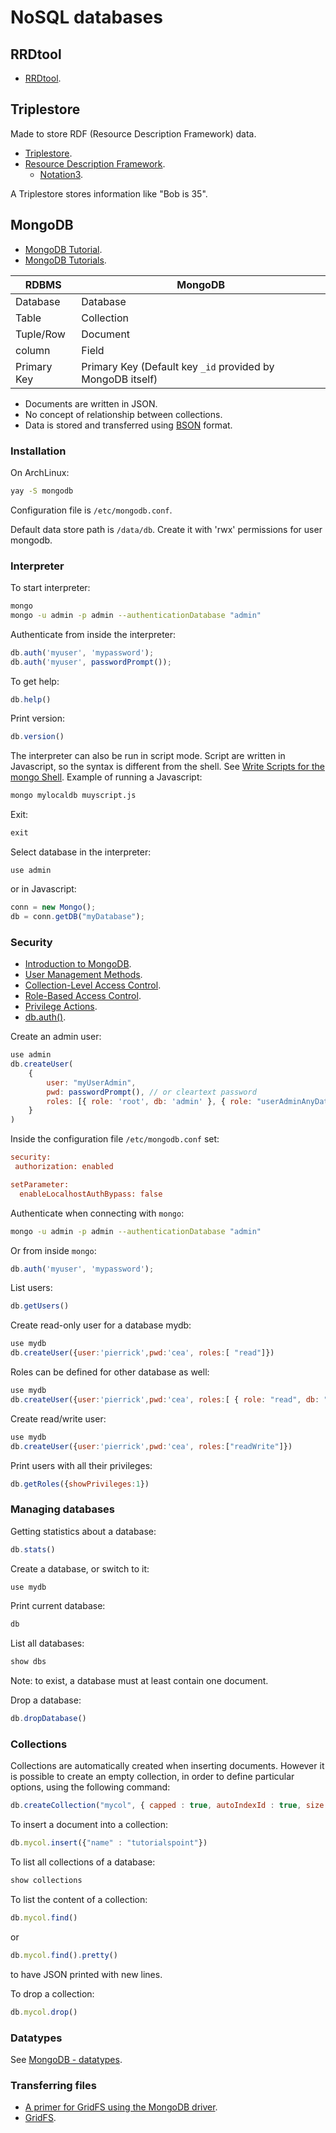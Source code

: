 NoSQL databases
===============

## RRDtool

 * [RRDtool](https://en.wikipedia.org/wiki/RRDtool).

## Triplestore

Made to store RDF (Resource Description Framework) data.

 * [Triplestore](https://en.wikipedia.org/wiki/Triplestore).
 * [Resource Description Framework](https://en.wikipedia.org/wiki/Resource_Description_Framework).
   - [Notation3](https://en.wikipedia.org/wiki/Notation3).

A Triplestore stores information like "Bob is 35".

## MongoDB

 * [MongoDB Tutorial](https://www.tutorialspoint.com/mongodb/).
 * [MongoDB Tutorials](https://docs.mongodb.com/manual/tutorial/).

RDBMS       | MongoDB
----------- | -------
Database    | Database
Table       | Collection
Tuple/Row   | Document
column      | Field
Primary Key | Primary Key (Default key `_id` provided by MongoDB itself)

 * Documents are written in JSON.
 * No concept of relationship between collections.
 * Data is stored and transferred using [BSON](https://fr.wikipedia.org/wiki/BSON) format.

### Installation

On ArchLinux:
```sh
yay -S mongodb
```

Configuration file is `/etc/mongodb.conf`.

Default data store path is `/data/db`. Create it with 'rwx' permissions for user mongodb.

### Interpreter

To start interpreter:
```sh
mongo
mongo -u admin -p admin --authenticationDatabase "admin"
```

Authenticate from inside the interpreter:
```js
db.auth('myuser', 'mypassword');
db.auth('myuser', passwordPrompt());
```

To get help:
```js
db.help()
```

Print version:
```js
db.version()
```

The interpreter can also be run in script mode. Script are written in Javascript, so the syntax is different from the shell.
See [Write Scripts for the mongo Shell](https://docs.mongodb.com/manual/tutorial/write-scripts-for-the-mongo-shell/).
Example of running a Javascript:
```bash
mongo mylocaldb muyscript.js
```

Exit:
```js
exit
```

Select database in the interpreter:
```
use admin
```
or in Javascript:
```js
conn = new Mongo();
db = conn.getDB("myDatabase");
```

### Security

 * [Introduction to MongoDB](https://docs.mongodb.com/manual/introduction/).
 * [User Management Methods](https://docs.mongodb.com/manual/reference/method/js-user-management/).
 * [Collection-Level Access Control](https://docs.mongodb.com/manual/core/collection-level-access-control/).
 * [Role-Based Access Control](https://docs.mongodb.com/manual/core/authorization/).
 * [Privilege Actions](https://docs.mongodb.com/manual/reference/privilege-actions/).
 * [db.auth()](https://docs.mongodb.com/manual/reference/method/db.auth/).

Create an admin user:
```js
use admin
db.createUser(
	{
		user: "myUserAdmin",
		pwd: passwordPrompt(), // or cleartext password
		roles: [{ role: 'root', db: 'admin' }, { role: "userAdminAnyDatabase", db: "admin" }, "readWriteAnyDatabase" ]
	}
)
```

Inside the configuration file `/etc/mongodb.conf` set:
```cfg
security:
 authorization: enabled

setParameter:
  enableLocalhostAuthBypass: false
```

Authenticate when connecting with `mongo`:
```bash
mongo -u admin -p admin --authenticationDatabase "admin"
```
Or from inside `mongo`:
```js
db.auth('myuser', 'mypassword');
```

List users:
```js
db.getUsers()
```

Create read-only user for a database mydb:
```js
use mydb
db.createUser({user:'pierrick',pwd:'cea', roles:[ "read"]})
```
Roles can be defined for other database as well:
```js
use mydb
db.createUser({user:'pierrick',pwd:'cea', roles:[ { role: "read", db: "fake_exhalobase"}]})
```

Create read/write user:
```js
use mydb
db.createUser({user:'pierrick',pwd:'cea', roles:["readWrite"]})
```

Print users with all their privileges:
```js
db.getRoles({showPrivileges:1})
```

### Managing databases

Getting statistics about a database:
```js
db.stats()
```

Create a database, or switch to it:
```js
use mydb
```

Print current database:
```js
db
```

List all databases:
```js
show dbs
```
Note: to exist, a database must at least contain one document.

Drop a database:
```js
db.dropDatabase()
```

### Collections

Collections are automatically created when inserting documents. However it is possible to create an empty collection, in order to define particular options, using the following command:
```js
db.createCollection("mycol", { capped : true, autoIndexId : true, size : 6142800, max : 10000 } )
```

To insert a document into a collection:
```js
db.mycol.insert({"name" : "tutorialspoint"})
```

To list all collections of a database:
```js
show collections
```

To list the content of a collection:
```js
db.mycol.find()
```
or
```js
db.mycol.find().pretty()
```
to have JSON printed with new lines.

To drop a collection:
```js
db.mycol.drop()
```

### Datatypes

See  [MongoDB - datatypes](https://www.tutorialspoint.com/mongodb/mongodb_datatype.htm).

### Transferring files

 * [A primer for GridFS using the MongoDB driver](http://mongodb.github.io/node-mongodb-native/api-articles/nodekoarticle2.html).
 * [GridFS](https://docs.mongodb.com/manual/core/gridfs/).
